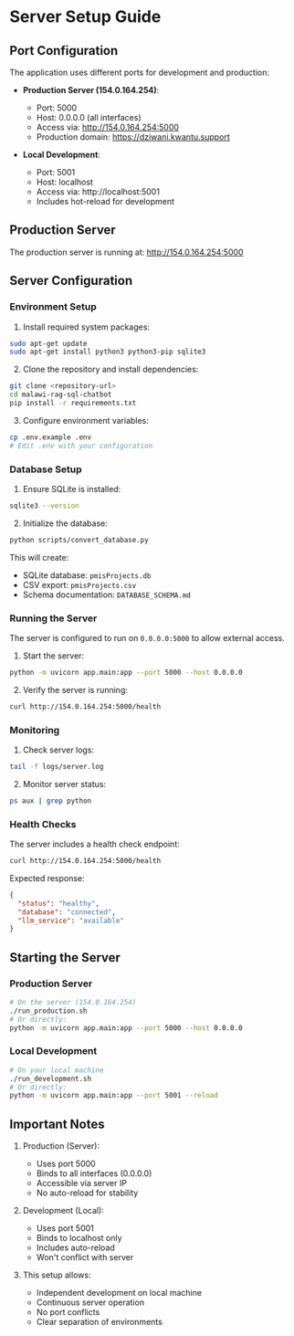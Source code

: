 # Server Setup Guide

## Port Configuration

The application uses different ports for development and production:

- **Production Server (154.0.164.254)**:
  - Port: 5000
  - Host: 0.0.0.0 (all interfaces)
  - Access via: http://154.0.164.254:5000
  - Production domain: https://dziwani.kwantu.support

- **Local Development**:
  - Port: 5001
  - Host: localhost
  - Access via: http://localhost:5001
  - Includes hot-reload for development

## Production Server

The production server is running at:
http://154.0.164.254:5000

## Server Configuration

### Environment Setup

1. Install required system packages:
```bash
sudo apt-get update
sudo apt-get install python3 python3-pip sqlite3
```

2. Clone the repository and install dependencies:
```bash
git clone <repository-url>
cd malawi-rag-sql-chatbot
pip install -r requirements.txt
```

3. Configure environment variables:
```bash
cp .env.example .env
# Edit .env with your configuration
```

### Database Setup

1. Ensure SQLite is installed:
```bash
sqlite3 --version
```

2. Initialize the database:
```bash
python scripts/convert_database.py
```

This will create:
- SQLite database: `pmisProjects.db`
- CSV export: `pmisProjects.csv`
- Schema documentation: `DATABASE_SCHEMA.md`

### Running the Server

The server is configured to run on `0.0.0.0:5000` to allow external access.

1. Start the server:
```bash
python -m uvicorn app.main:app --port 5000 --host 0.0.0.0
```

2. Verify the server is running:
```bash
curl http://154.0.164.254:5000/health
```

### Monitoring

1. Check server logs:
```bash
tail -f logs/server.log
```

2. Monitor server status:
```bash
ps aux | grep python
```

### Health Checks

The server includes a health check endpoint:
```bash
curl http://154.0.164.254:5000/health
```

Expected response:
```json
{
  "status": "healthy",
  "database": "connected",
  "llm_service": "available"
}
```

## Starting the Server

### Production Server
```bash
# On the server (154.0.164.254)
./run_production.sh
# Or directly:
python -m uvicorn app.main:app --port 5000 --host 0.0.0.0
```

### Local Development
```bash
# On your local machine
./run_development.sh
# Or directly:
python -m uvicorn app.main:app --port 5001 --reload
```

## Important Notes

1. Production (Server):
   - Uses port 5000
   - Binds to all interfaces (0.0.0.0)
   - Accessible via server IP
   - No auto-reload for stability

2. Development (Local):
   - Uses port 5001
   - Binds to localhost only
   - Includes auto-reload
   - Won't conflict with server

3. This setup allows:
   - Independent development on local machine
   - Continuous server operation
   - No port conflicts
   - Clear separation of environments
